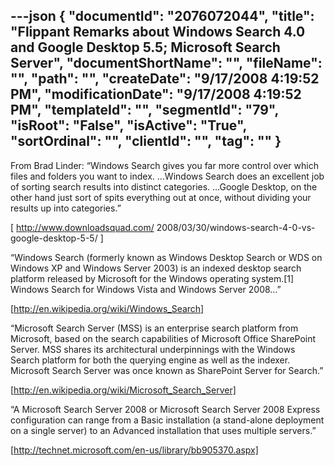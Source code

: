 ---json
{
  "documentId": "2076072044",
  "title": "Flippant Remarks about Windows Search 4.0 and Google Desktop 5.5; Microsoft Search Server",
  "documentShortName": "",
  "fileName": "",
  "path": "",
  "createDate": "9/17/2008 4:19:52 PM",
  "modificationDate": "9/17/2008 4:19:52 PM",
  "templateId": "",
  "segmentId": "79",
  "isRoot": "False",
  "isActive": "True",
  "sortOrdinal": "",
  "clientId": "",
  "tag": ""
}
---

From Brad Linder: “Windows Search gives you far more control over which files and folders you want to index. …Windows Search does an excellent job of sorting search results into distinct categories. …Google Desktop, on the other hand just sort of spits everything out at once, without dividing your results up into categories.”

[
    http://www.downloadsquad.com/
        2008/03/30/windows-search-4-0-vs-google-desktop-5-5/
]

“Windows Search (formerly known as Windows Desktop Search or WDS on Windows XP and Windows Server 2003) is an indexed desktop search platform released by Microsoft for the Windows operating system.[1] Windows Search for Windows Vista and Windows Server 2008…”

[http://en.wikipedia.org/wiki/Windows_Search]

“Microsoft Search Server (MSS) is an enterprise search platform from Microsoft, based on the search capabilities of Microsoft Office SharePoint Server. MSS shares its architectural underpinnings with the Windows Search platform for both the querying engine as well as the indexer. Microsoft Search Server was once known as SharePoint Server for Search.”

[http://en.wikipedia.org/wiki/Microsoft_Search_Server]

“A Microsoft Search Server 2008 or Microsoft Search Server 2008 Express configuration can range from a Basic installation (a stand-alone deployment on a single server) to an Advanced installation that uses multiple servers.”

[http://technet.microsoft.com/en-us/library/bb905370.aspx]
